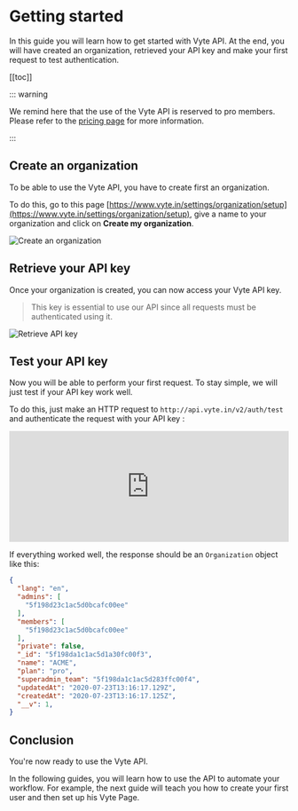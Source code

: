 # Getting started

In this guide you will learn how to get started with Vyte API. At the end, you will have created an organization, retrieved your API key and make your first request to test authentication.

[[toc]]

::: warning

We remind here that the use of the Vyte API is reserved to pro members. Please refer to the [pricing page](https://www.vyte.in/en/pricing) for more information.

:::

## Create an organization

To be able to use the Vyte API, you have to create first an organization.

To do this, go to this page [https://www.vyte.in/settings/organization/setup](https://www.vyte.in/settings/organization/setup), give a name to your organization and click on **Create my organization**.

<img :src="$withBase('/assets/img/create-organization.png')" alt="Create an organization" class="medium-zoom-image">

## Retrieve your API key

Once your organization is created, you can now access your Vyte API key.

> This key is essential to use our API since all requests must be authenticated using it.

<img :src="$withBase('/assets/img/retrieve-key.png')" alt="Retrieve API key" class="medium-zoom-image">

## Test your API key

Now you will be able to perform your first request. To stay simple, we will just test if your API key work well.

To do this, just make an HTTP request to `http://api.vyte.in/v2/auth/test` and authenticate the request with your API key :

<iframe
  src="https://carbon.now.sh/embed?bg=rgba(74%2C144%2C226%2C1)&t=one-dark&wt=none&l=application%2Fx-sh&ds=true&dsyoff=66px&dsblur=68px&wc=true&wa=true&pv=27px&ph=56px&ln=false&fl=1&fm=Fira%20Code&fs=14px&lh=152%25&si=false&es=2x&wm=false&code=curl%2520--request%2520GET%2520'http%253A%252F%252Fapi.vyte.in%252Fv2%252Fauth%252Ftest'%2520%255C%250A--header%2520'Authorization%253A%25202lnpjjrurrl49xja5oo0qujtl60embr7zppiphc5fcav4n7ycx'%2520%255C"
  style="width: 100%; height: 200px; border:0; transform: scale(1); overflow:hidden;"
  sandbox="allow-scripts allow-same-origin">
</iframe>

If everything worked well, the response should be an `Organization` object like this:

```json light-code
{
  "lang": "en",
  "admins": [
    "5f198d23c1ac5d0bcafc00ee"
  ],
  "members": [
    "5f198d23c1ac5d0bcafc00ee"
  ],
  "private": false,
  "_id": "5f198da1c1ac5d1a30fc00f3",
  "name": "ACME",
  "plan": "pro",
  "superadmin_team": "5f198da1c1ac5d283ffc00f4",
  "updatedAt": "2020-07-23T13:16:17.129Z",
  "createdAt": "2020-07-23T13:16:17.125Z",
  "__v": 1,
}
```

## Conclusion

You're now ready to use the Vyte API.

In the following guides, you will learn how to use the API to automate your workflow. For example, the next guide will teach you how to create your first user and then set up his Vyte Page.
